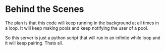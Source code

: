 # Behind the Scenes
The plan is that this code will keep running in the background at all times in a loop.
It will keep making pools and keep notifying the user of a pool.

So this server is just a python script that will run in an infinite while loop and it will keep pairing. Thats all.

